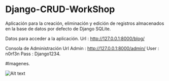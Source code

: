 # Django-CRUD-WorkShop
Aplicación para la creación, eliminación y edición de registros almacenados en la base de datos por defecto de Django SQLite.

Datos para acceder a la aplicación.
Url : http://127.0.0.1:8000/blog/

Consola de Administración
Url Admin : http://127.0.0.1:8000/admin/
User      : n0rf3n
Pass      : Django1234.

#Imagenes.

![Alt text](https://lh3.googleusercontent.com/-ayDmODgOUDs/VreRT6G_GqI/AAAAAAAADuA/7ExV1aXRj0Y/s682-Ic42/Captura%252520de%252520pantalla%2525202016-02-07%252520a%252520las%2525201.38.06%252520p.m..png "Optional title")

